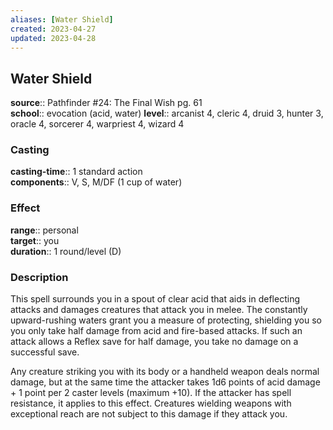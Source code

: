 ```yaml
---
aliases: [Water Shield]
created: 2023-04-27
updated: 2023-04-28
---
```


## Water Shield

**source**:: Pathfinder \#24: The Final Wish pg. 61  
**school**:: evocation (acid, water)
**level**:: arcanist 4, cleric 4, druid 3, hunter 3, oracle 4, sorcerer 4, warpriest 4, wizard 4

### Casting

**casting-time**:: 1 standard action  
**components**:: V, S, M/DF (1 cup of water)

### Effect

**range**:: personal  
**target**:: you  
**duration**:: 1 round/level (D)

### Description

This spell surrounds you in a spout of clear acid that aids in deflecting attacks and damages creatures that attack you in melee. The constantly upward-rushing waters grant you a measure of protecting, shielding you so you only take half damage from acid and fire-based attacks. If such an attack allows a Reflex save for half damage, you take no damage on a successful save.  
  
Any creature striking you with its body or a handheld weapon deals normal damage, but at the same time the attacker takes 1d6 points of acid damage + 1 point per 2 caster levels (maximum +10). If the attacker has spell resistance, it applies to this effect. Creatures wielding weapons with exceptional reach are not subject to this damage if they attack you.

